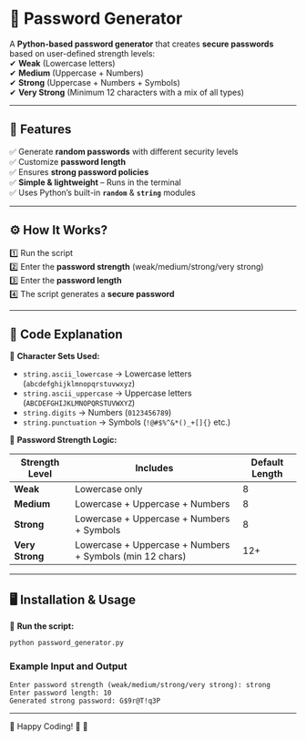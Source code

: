# 🔑 Password Generator

A **Python-based password generator** that creates **secure passwords** based on user-defined strength levels:  
✔ **Weak** (Lowercase letters)  
✔ **Medium** (Uppercase + Numbers)  
✔ **Strong** (Uppercase + Numbers + Symbols)  
✔ **Very Strong** (Minimum 12 characters with a mix of all types)

---

## 🚀 Features

✅ Generate **random passwords** with different security levels  
✅ Customize **password length**  
✅ Ensures **strong password policies**  
✅ **Simple & lightweight** – Runs in the terminal  
✅ Uses Python’s built-in **`random`** & **`string`** modules

---

## ⚙️ How It Works?

1️⃣ Run the script  
2️⃣ Enter the **password strength** (weak/medium/strong/very strong)  
3️⃣ Enter the **password length**  
4️⃣ The script generates a **secure password**

---

## 📝 Code Explanation

🔹 **Character Sets Used:**

- `string.ascii_lowercase` → Lowercase letters (`abcdefghijklmnopqrstuvwxyz`)
- `string.ascii_uppercase` → Uppercase letters (`ABCDEFGHIJKLMNOPQRSTUVWXYZ`)
- `string.digits` → Numbers (`0123456789`)
- `string.punctuation` → Symbols (`!@#$%^&*()_+[]{}` etc.)

🔹 **Password Strength Logic:**

| Strength Level  | Includes                                                 | Default Length |
| --------------- | -------------------------------------------------------- | -------------- |
| **Weak**        | Lowercase only                                           | 8              |
| **Medium**      | Lowercase + Uppercase + Numbers                          | 8              |
| **Strong**      | Lowercase + Uppercase + Numbers + Symbols                | 8              |
| **Very Strong** | Lowercase + Uppercase + Numbers + Symbols (min 12 chars) | 12+            |

---

## 🖥 Installation & Usage

📌 **Run the script:**

```bash
python password_generator.py
```

### Example Input and Output

```
Enter password strength (weak/medium/strong/very strong): strong
Enter password length: 10
Generated strong password: G$9r@T!q3P
```

---

🔹 Happy Coding! 🔐 🚀

